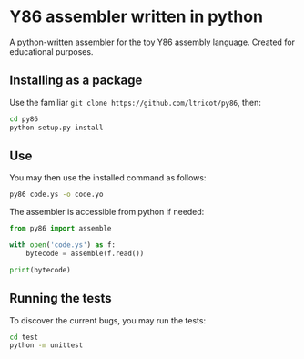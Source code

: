 # Y86 assembler written in python

A python-written assembler for the toy Y86 assembly language. Created for educational purposes.

## Installing as a package

Use the familiar `git clone https://github.com/ltricot/py86`, then:
```sh
cd py86
python setup.py install
```

## Use

You may then use the installed command as follows:
```sh
py86 code.ys -o code.yo
```

The assembler is accessible from python if needed:
```python
from py86 import assemble

with open('code.ys') as f:
    bytecode = assemble(f.read())

print(bytecode)
```


## Running the tests

To discover the current bugs, you may run the tests:
```sh
cd test
python -m unittest
```

